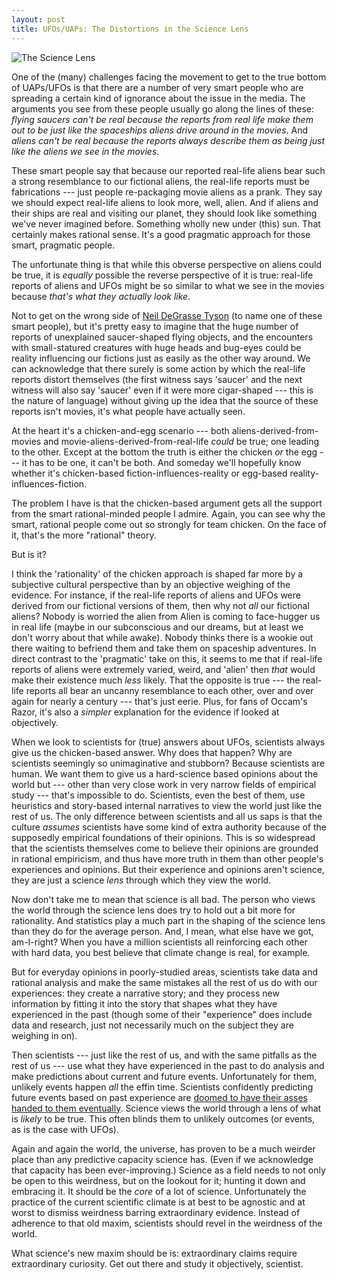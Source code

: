 ```yaml
---
layout: post
title: UFOs/UAPs: The Distortions in the Science Lens
---
```



![The Science Lens](/ufo-guide/ufo-pics/Ivory-bill_pair.jpg "Magnifying glass setting a tictac on fire")

One of the (many) challenges facing the movement to get to the true bottom of UAPs/UFOs is that there are a number of very smart people who are spreading a certain kind of ignorance about the issue in the media. The arguments you see from these people usually go along the lines of these: *flying saucers can't be real because the reports from real life make them out to be just like the spaceships aliens drive around in the movies*. And *aliens can't be real because the reports always describe them as being just like the aliens we see in the movies*. 

These smart people say that because our reported real-life aliens bear such a strong resemblance to our fictional aliens, the real-life reports must be fabrications --- just people re-packaging movie aliens as a prank. They say we should expect real-life aliens to look more, well, alien. And if aliens and their ships are real and visiting our planet, they should look like something we've never imagined before. Something wholly new under (this) sun. That certainly makes rational sense. It's a good pragmatic approach for those smart, pragmatic people.

The unfortunate thing is that while this obverse perspective on aliens could be true, it is *equally* possible the reverse perspective of it is true: real-life reports of aliens and UFOs might be so similar to what we see in the movies because *that's what they actually look like*. 

Not to get on the wrong side of [Neil DeGrasse Tyson](https://www.msnbc.com/the-beat-with-ari/watch/see-neil-degrasse-tyson-debunk-alien-believers-after-biden-pentagon-s-ufo-report-115788869792) (to name one of these smart people), but it's pretty easy to imagine that the huge number of reports of unexplained saucer-shaped flying objects, and the encounters with small-statured creatures with huge heads and bug-eyes could be reality influencing our fictions just as easily as the other way around. We can acknowledge that there surely is some action by which the real-life reports distort themselves (the first witness says 'saucer' and the next witness will also say 'saucer' even if it were more cigar-shaped --- this is the nature of language) without giving up the idea that the source of these reports isn't movies, it's what people have actually seen. 

At the heart it's a chicken-and-egg scenario --- both aliens-derived-from-movies and movie-aliens-derived-from-real-life *could* be true; one leading to the other. Except at the bottom the truth is either the chicken *or* the egg --- it has to be one, it can't be both. And someday we'll hopefully know whether it's chicken-based fiction-influences-reality or egg-based reality-influences-fiction.

The problem I have is that the chicken-based argument gets all the support from the smart rational-minded people I admire. Again, you can see why the smart, rational people come out so strongly for team chicken. On the face of it, that's the more "rational" theory. 

But is it?  

I think the 'rationality' of the chicken approach is shaped far more by a subjective cultural perspective than by an objective weighing of the evidence. For instance, if the real-life reports of aliens and UFOs were derived from our fictional versions of them, then why not *all* our fictional aliens? Nobody is worried the alien from Alien is coming to face-hugger us in real life (maybe in our subconscious and our dreams, but at least we don't worry about that while awake). Nobody thinks there is a wookie out there waiting to befriend them and take them on spaceship adventures. In direct contrast to the 'pragmatic' take on this, it seems to me that if real-life reports of aliens were extremely varied, weird, and 'alien' then *that* would make their existence much *less* likely. That the opposite is true --- the real-life reports all bear an uncanny resemblance to each other, over and over again for nearly a century --- that's just eerie. Plus, for fans of Occam's Razor, it's also a *simpler* explanation for the evidence if looked at objectively.

When we look to scientists for (true) answers about UFOs, scientists always give us the chicken-based answer. Why does that happen? Why are scientists seemingly so unimaginative and stubborn? Because scientists are human. We want them to give us a hard-science based opinions about the world but --- other than very close work in very narrow fields of empirical study --- that's impossible to do. Scientists, even the best of them, use heuristics and story-based internal narratives to view the world just like the rest of us. The only difference between scientists and all us saps is that the culture *assumes* scientists have some kind of extra authority because of the supposedly empirical foundations of their opinions. This is so widespread that the scientists themselves come to believe their opinions are grounded in rational empiricism, and thus have more truth in them than other people's experiences and opinions. But their experience and opinions aren't science, they are just a science *lens* through which they view the world.

Now don't take me to mean that science is all bad. The person who views the world through the science lens does try to hold out a bit more for rationality. And statistics play a much part in the shaping of the science lens than they do for the average person. And, I mean, what else have we got, am-I-right? When you have a million scientists all reinforcing each other with hard data, you best believe that climate change is real, for example.

But for everyday opinions in poorly-studied areas, scientists take data and rational analysis and make the same mistakes all the rest of us do with our experiences: they create a narrative story; and they process new information by fitting it into the story that shapes what they have experienced in the past (though some of their "experience" does include data and research, just not necessarily much on the subject they are weighing in on).

Then scientists --- just like the rest of us, and with the same pitfalls as the rest of us --- use what they have experienced in the past to do analysis and make predictions about current and future events. Unfortunately for them, unlikely events happen *all* the effin time. Scientists confidently predicting future events based on past experience are [doomed to have their asses handed to them eventually](https://www.nytimes.com/interactive/2016/12/19/us/elections/electoral-college-results.html). Science views the world through a lens of what is *likely* to be true. This often blinds them to unlikely outcomes (or events, as is the case with UFOs). 

Again and again the world, the universe, has proven to be a much weirder place than any predictive capacity science has. (Even if we acknowledge that capacity has been ever-improving.) Science as a field needs to not only be open to this weirdness, but on the lookout for it; hunting it down and embracing it. It should be the *core* of a lot of science. Unfortunately the practice of the current scientific climate is at best to be agnostic and at worst to dismiss weirdness barring extraordinary evidence. Instead of adherence to that old maxim, scientists should revel in the weirdness of the world. 

What science's new maxim should be is: extraordinary claims require extraordinary curiosity. Get out there and study it objectively, scientist.





